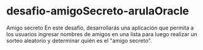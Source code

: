 # desafio-amigoSecreto-arulaOracle
Amigo secreto En este desafío, desarrollarás una aplicación que permita a los usuarios ingresar nombres de amigos en una lista para luego realizar un sorteo aleatorio y determinar quién es el "amigo secreto".  
